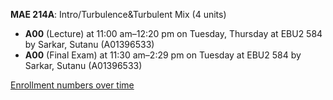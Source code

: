 **MAE 214A**: Intro/Turbulence&Turbulent Mix (4 units)

- **A00** (Lecture) at 11:00 am–12:20 pm on Tuesday, Thursday at EBU2 584 by Sarkar, Sutanu (A01396533)
- **A00** (Final Exam) at 11:30 am–2:29 pm on Tuesday at EBU2 584 by Sarkar, Sutanu (A01396533)

[Enrollment numbers over time](./MAE214A.tsv)
